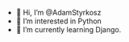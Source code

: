 - 👋 Hi, I’m @AdamStyrkosz
- 👀 I’m interested in Python
- 🌱 I’m currently learning Django.

<!---
AdamStyrkosz/AdamStyrkosz is a ✨ special ✨ repository because its `README.md` (this file) appears on your GitHub profile.
You can click the Preview link to take a look at your changes.
--->
